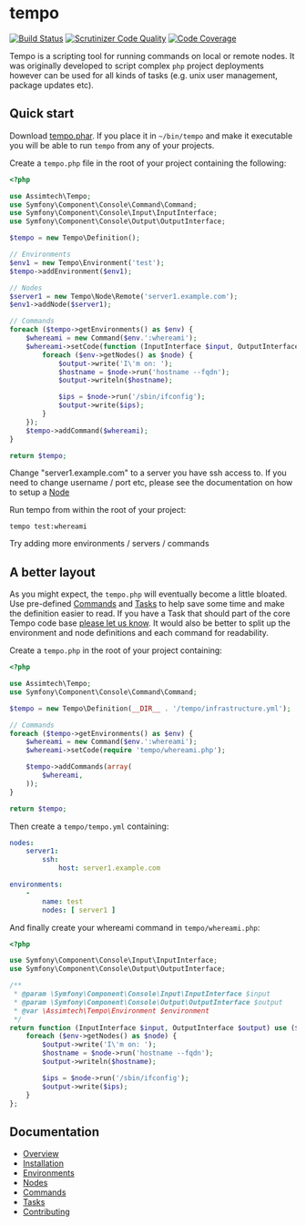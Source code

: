 # tempo

[![Build Status](https://travis-ci.org/assimtech/tempo.svg?branch=master)](https://travis-ci.org/assimtech/tempo)
[![Scrutinizer Code Quality](https://scrutinizer-ci.com/g/assimtech/tempo/badges/quality-score.png?b=master)](https://scrutinizer-ci.com/g/assimtech/tempo/?branch=master)
[![Code Coverage](https://scrutinizer-ci.com/g/assimtech/tempo/badges/coverage.png?b=master)](https://scrutinizer-ci.com/g/assimtech/tempo/?branch=master)


Tempo is a scripting tool for running commands on local or remote nodes. It was originally developed to script complex
`php` project deployments however can be used for all kinds of tasks (e.g. unix user management, package updates etc).


## Quick start

Download [tempo.phar](https://github.com/assimtech/tempo/releases/download/0.2.0/tempo.phar).
If you place it in `~/bin/tempo` and make it executable you will be able to run `tempo` from any of your projects.


Create a `tempo.php` file in the root of your project containing the following:

```php
<?php

use Assimtech\Tempo;
use Symfony\Component\Console\Command\Command;
use Symfony\Component\Console\Input\InputInterface;
use Symfony\Component\Console\Output\OutputInterface;

$tempo = new Tempo\Definition();

// Environments
$env1 = new Tempo\Environment('test');
$tempo->addEnvironment($env1);

// Nodes
$server1 = new Tempo\Node\Remote('server1.example.com');
$env1->addNode($server1);

// Commands
foreach ($tempo->getEnvironments() as $env) {
    $whereami = new Command($env.':whereami');
    $whereami->setCode(function (InputInterface $input, OutputInterface $output) use ($env) {
        foreach ($env->getNodes() as $node) {
            $output->write('I\'m on: ');
            $hostname = $node->run('hostname --fqdn');
            $output->writeln($hostname);

            $ips = $node->run('/sbin/ifconfig');
            $output->write($ips);
        }
    });
    $tempo->addCommand($whereami);
}

return $tempo;
```

Change "server1.example.com" to a server you have ssh access to.
If you need to change username / port etc, please see the documentation on how to setup a [Node](docs/04-Nodes.md)


Run tempo from within the root of your project:

```shell
tempo test:whereami
```

Try adding more environments / servers / commands


## A better layout

As you might expect, the `tempo.php` will eventually become a little bloated. Use pre-defined
[Commands](docs/05-Commands.md) and [Tasks](docs/06-Tasks.md) to help save some time and make the definition easier
to read. If you have a Task that should part of the core Tempo code base [please let us know](docs/07-Contributing.md).
It would also be better to split up the environment and node definitions and each command for readability.

Create a `tempo.php` in the root of your project containing:

```php
<?php

use Assimtech\Tempo;
use Symfony\Component\Console\Command\Command;

$tempo = new Tempo\Definition(__DIR__ . '/tempo/infrastructure.yml');

// Commands
foreach ($tempo->getEnvironments() as $env) {
    $whereami = new Command($env.':whereami');
    $whereami->setCode(require 'tempo/whereami.php');

    $tempo->addCommands(array(
        $whereami,
    ));
}

return $tempo;
```

Then create a `tempo/tempo.yml` containing:

```yaml
nodes:
    server1:
        ssh:
            host: server1.example.com

environments:
    -
        name: test
        nodes: [ server1 ]
```

And finally create your whereami command in `tempo/whereami.php`:

```php
<?php

use Symfony\Component\Console\Input\InputInterface;
use Symfony\Component\Console\Output\OutputInterface;

/**
 * @param \Symfony\Component\Console\Input\InputInterface $input
 * @param \Symfony\Component\Console\Output\OutputInterface $output
 * @var \Assimtech\Tempo\Environment $environment
 */
return function (InputInterface $input, OutputInterface $output) use ($env) {
    foreach ($env->getNodes() as $node) {
        $output->write('I\'m on: ');
        $hostname = $node->run('hostname --fqdn');
        $output->writeln($hostname);

        $ips = $node->run('/sbin/ifconfig');
        $output->write($ips);
    }
};
```

## Documentation

* [Overview](docs/01-Overview.md)
* [Installation](docs/02-Installation.md)
* [Environments](docs/03-Environments.md)
* [Nodes](docs/04-Nodes.md)
* [Commands](docs/05-Commands.md)
* [Tasks](docs/06-Tasks.md)
* [Contributing](docs/07-Contributing.md)
